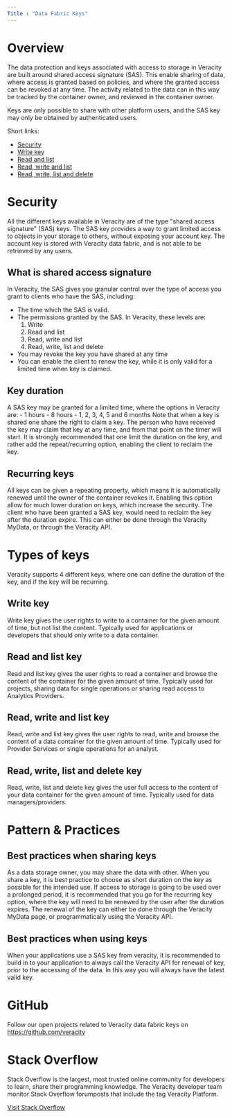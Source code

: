 ```yaml
---
Title : "Data Fabric Keys"
---
```


# Overview 
The data protection and keys associated with access to storage in Veracity are built around shared access signature (SAS). This enable sharing of data, where access is granted based on policies, and where the granted access can be revoked at any time. The activity related to the data can in this way be tracked by the container owner, and reviewed in the container owner.

Keys are only possible to share with other platform users, and the SAS key may only be obtained by authenticated users.


Short links:
- [Security](#security)
- [Write key](#write-key)
- [Read and list](#read-and-list-key)
- [Read, write and list](#read-write-and-list-key)
- [Read, write, list and delete](#read-write-list-and-delete-key)


# Security
All the different keys available in Veracity are of the type "shared access signature" (SAS) keys. The SAS key provides a way to grant limited access to objects in your storage to others, without exposing your account key. The account key is stored with Veracity data fabric, and is not able to be retrieved by any users.

## What is shared access signature
In Veracity, the SAS gives you granular control over the type of access you grant to clients who have the SAS, including:

- The time which the SAS is valid.
- The permissions granted by the SAS. In Veracity, these levels are: 
    1. Write
    2. Read and list
    3. Read, write and list
    4. Read, write, list and delete
- You may revoke the key you have shared at any time
- You can enable the client to renew the key, while it is only valid for a limited time when key is claimed.

[](https://veracitydevtest.blob.core.windows.net/static-documentation/keys-share.PNG)


## Key duration
A SAS key may be granted for a limited time, where the options in Veracity are:
    - 1 hours
    - 8 hours
    - 1, 2, 3, 4, 5 and 6 months
Note that when a key is shared one share the right to claim a key. The person who have received the key may claim that key at any time, and from that point on the timer will start. It is strongly recommended that one limit the duration on the key, and rather add the repeat/recurring option, enabling the client to reclaim the key.

## Recurring keys
All keys can be given a repeating property, which means it is automatically renewed until the owner of the container revokes it. Enabling this option allow for much lower duration on keys, which increase the security. The client who have been granted a SAS key, would need to reclaim the key after the duration expire. This can either be done through the Veracity MyData, or through the Veracity API.



# Types of keys 
Veracity supports 4 different keys, where one can define the duration of the key, and if the key will be recurring.

## Write key
Write key gives the user rights to write to a container for the given amount of time, but not list the content. Typically used for applications or developers that should only write to a data container.

## Read and list key
Read and list key gives the user rights to read a container and browse the content of the container for the given amount of time. Typically used for projects, sharing data for single operations or sharing read access to Analytics Providers.

## Read, write and list key
Read, write and list key gives the user rights to read, write and browse the content of a data container for the given amount of time. Typically used for Provider Services or single operations for an analyst.

## Read, write, list and delete key
Read, write, list and delete key gives the user full access to the content of your data container for the given amount of time. Typically used for data managers/providers. 


# Pattern & Practices 

## Best practices when sharing keys
As a data storage owner, you may share the data with other. When you share a key, it is best practice to choose as short duration on the key as possible for the intended use. If access to storage is going to be used over a prolonged period, it is recommended that you go for the recurring key option, where the key will need to be renewed by the user after the duration expires. The renewal of the key can either be done through the Veracity MyData page, or programmatically using the Veracity API.  

## Best practices when using keys
When your applications use a SAS key from veracity, it is recommended to build in to your application to always call the Veracity API for renewal of key, prior to the accessing of the data. In this way you will always have the latest valid key. 



# GitHub  
Follow our open projects related to Veracity data fabric keys on https://github.com/veracity

# Stack Overflow
Stack Overflow is the largest, most trusted online community for developers to learn, share their programming knowledge. The Veracity developer team monitor Stack Overflow forumposts that include the tag Veracity Platform.

[Visit Stack Overflow](https://stackoverflow.com/questions/tagged/veracity+platform?mode=all)

 
